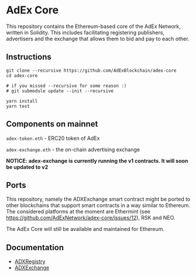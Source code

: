 # AdEx Core

This repository contains the Ethereum-based core of the AdEx Network, written in Solidity. This includes facilitating registering publishers, advertisers and the exchange that allows them to bid and pay to each other.

## Instructions

```
git clone --recursive https://github.com/AdExBlockchain/adex-core
cd adex-core

# if you missed --recursive for some reason :)
# git submodule update --init --recursive

yarn install
yarn test

```

## Components on mainnet

``adex-token.eth`` - ERC20 token of AdEx

``adex-exchange.eth`` - the on-chain advertising exchange

**NOTICE: adex-exchange is currently running the v1 contracts. It will soon be updated to v2**

## Ports

This repository, namely the ADXExchange smart contract might be ported to other blockchains that support smart contracts in a way similar to Ethereum. The considered platforms at the moment are Ethermint (see https://github.com/AdExNetwork/adex-core/issues/12), RSK and NEO.

The AdEx Core will still be available and maintained for Ethereum.

## Documentation

- [ADXRegistry](/docs/registry.md)
- [ADXExchange](/docs/exchange.md)
